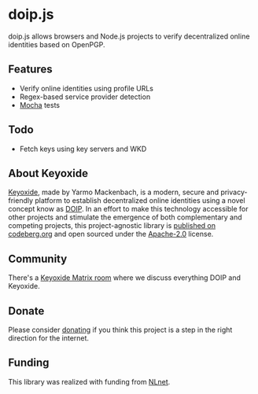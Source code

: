 # doip.js

doip.js allows browsers and Node.js projects to verify decentralized online identities based on OpenPGP.

## Features

- Verify online identities using profile URLs
- Regex-based service provider detection
- [Mocha](https://mochajs.org/) tests

## Todo

- Fetch keys using key servers and WKD

## About Keyoxide

[Keyoxide](https://keyoxide.org/), made by Yarmo Mackenbach, is a modern, secure and privacy-friendly platform to establish decentralized online identities using a novel concept know as [DOIP](doip.md). In an effort to make this technology accessible for other projects and stimulate the emergence of both complementary and competing projects, this project-agnostic library is [published on codeberg.org](https://codeberg.org/keyoxide/doipjs) and open sourced under the [Apache-2.0](https://codeberg.org/keyoxide/doipjs/src/branch/main/LICENSE) license.

## Community

There's a [Keyoxide Matrix room](https://matrix.to/#/#keyoxide:matrix.org) where we discuss everything DOIP and Keyoxide.

## Donate

Please consider [donating](https://liberapay.com/Keyoxide/) if you think this project is a step in the right direction for the internet.

## Funding

This library was realized with funding from [NLnet](https://nlnet.nl/project/Keyoxide/).
